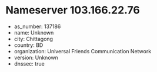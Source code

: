 # Nameserver 103.166.22.76

* as_number: 137186
* name: Unknown
* city: Chittagong
* country: BD
* organization: Universal Friends Communication Network
* version: Unknown
* dnssec: true
